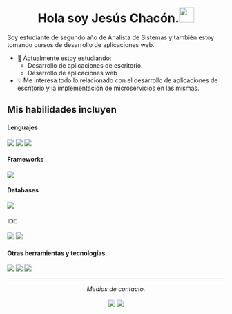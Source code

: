 <h1 align="center"><b>Hola soy Jesús Chacón.</b><img src="https://media.giphy.com/media/hvRJCLFzcasrR4ia7z/giphy.gif" width="35"></h1>

Soy estudiante de segundo año de Analista de Sistemas y también estoy tomando cursos de desarrollo de aplicaciones web.

- 🔭 Actualmente estoy estudiando:
	- Desarrollo de aplicaciones de escritorio.
	- Desarrollo de aplicaciones web 
- :bulb: Me interesa todo lo relacionado con el desarrollo de aplicaciones de escritorio y la implementación de microservicios en las mismas.



## Mis habilidades incluyen

<h4> Lenguajes </h4>
<span> 
  <img src="https://img.shields.io/badge/HTML5-E34F26?style=for-the-badge&logo=html5&logoColor=white">
  <img src="https://img.shields.io/badge/CSS3-1572B6?style=for-the-badge&logo=css3&logoColor=white">
  <img src="https://img.shields.io/badge/c%23-%23239120.svg?style=for-the-badge&logo=csharp&logoColor=white">
</span>

<h4> Frameworks </h4>
<span>
  <img src="https://img.shields.io/badge/.NET-5C2D91?style=for-the-badge&logo=.net&logoColor=white">
</span>

<h4> Databases </h4>
<span>
  <img src="https://img.shields.io/badge/mysql-4479A1.svg?style=for-the-badge&logo=mysql&logoColor=white">
</span>

<h4> IDE </h4>
<span>
<img src="https://img.shields.io/badge/Visual%20Studio-5C2D91.svg?style=for-the-badge&logo=visual-studio&logoColor=white">
<img src="https://img.shields.io/badge/Visual_Studio_Code-0078D4?style=for-the-badge&logo=visual%20studio%20code&logoColor=white">


<h4> Otras herramientas y tecnologías </h4>
<span>
  <img src="https://img.shields.io/badge/github-%23121011.svg?style=for-the-badge&logo=github&logoColor=white">
  <img src="https://img.shields.io/badge/adobe%20illustrator-%23FF9A00.svg?style=for-the-badge&logo=adobe%20illustrator&logoColor=white">
  <img src="https://img.shields.io/badge/Aseprite-FFFFFF?style=for-the-badge&logo=Aseprite&logoColor=#7D929E">
</span>

<hr>
<p align="center">
   <i>Medios de contacto.</i>
   <br>
<br>	
<a target="_blank" href="https://www.linkedin.com/in/jesús-chacon-undefined-01a576230/"><img src="https://img.shields.io/badge/-LinkedIn-0077B5?style=for-the-badge&logo=Linkedin&logoColor=white"></img></a>
<a target="_blank" href="#"><img src="https://img.shields.io/badge/Facebook-%231877F2.svg?style=for-the-badge&logo=Facebook&logoColor=white"></img></a>
<br>
</p>





<!--
**JeSuScS12/JeSuScS12** is a ✨ _special_ ✨ repository because its `README.md` (this file) appears on your GitHub profile.

Here are some ideas to get you started:

- 🔭 I’m currently working on ...
- 🌱 I’m currently learning ...
- 👯 I’m looking to collaborate on ...
- 🤔 I’m looking for help with ...
- 💬 Ask me about ...
- 📫 How to reach me: ...
- 😄 Pronouns: ...
- ⚡ Fun fact: ...
-->
